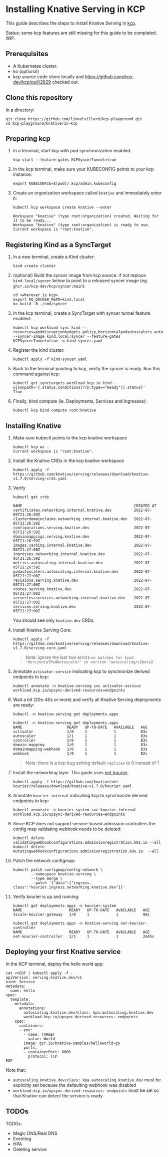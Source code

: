 # Installing Knative Serving in KCP

This guide describes the steps to install Knative Serving in [kcp](http://kcp.io).

Status: some kcp features are still missing for this guide to be completed. WIP.

## Prerequisites

- A Kubernetes cluster.
- ko (optional)
- kcp source code clone locally and https://github.com/kcp-dev/kcp/pull/2829 checked out.

## Clone this repository

In a directory:

```shell
git clone https://github.com/lionelvillard/kcp-playground.git
cd kcp-playground/knative/in-kcp
```

## Preparing kcp

1. In a terminal, start kcp with pod synchronization enabled:

   ```shell
   kcp start --feature-gates KCPSyncerTunnel=true
   ```

1. In the kcp terminal, make sure your KUBECONFIG points to your kcp instance:

   ```shell
   export KUBECONFIG=$(pwd)/.kcp/admin.kubeconfig
   ```

1. Create an organization workspace called `knative` and immediately enter it:

    ```shell
    kubectl kcp workspace create knative --enter
    ```

    ```shell
    Workspace "knative" (type root:organization) created. Waiting for it to be ready...
    Workspace "knative" (type root:organization) is ready to use.
    Current workspace is "root:knative".
    ```

## Registering Kind as a SyncTarget

1. In a new terminal, create a Kind cluster:

   ```shell
   kind create cluster
   ```

1. (optional) Build the syncer image from kcp source. if not replace `kind.local/syncer` below to point to a released syncer image (eg. `ghcr.io/kcp-dev/kcp/syncer:main`).

   ```shell
   cd <wherever is kcp>
   export KO_DOCKER_REPO=kind.local
   ko build -B ./cmd/syncer
   ```

1. In the kcp terminal, create a SyncTarget with syncer tunnel feature enabled:

    ```shell
    kubectl kcp workload sync kind --resources=poddisruptionbudgets.policy,horizontalpodautoscalers.autoscaling,services,endpoints,pods --syncer-image kind.local/syncer --feature-gates KCPSyncerTunnel=true -o kind-syncer.yaml
    ```

1. Register the kind cluster:

    ```shell
    kubectl apply -f kind-syncer.yaml
    ```

1. Back to the terminal pointing to kcp, verify the syncer is ready. Run this command against kcp:

    ```shell
    kubectl get synctargets.workload.kcp.io kind -ojsonpath='{.status.conditions[?(@.type=="Ready")].status}'
    True
    ```

1. Finally, bind compute (ie. Deployments, Services and Ingresses):

   ```shell
   kubectl kcp bind compute root:knative
   ```

## Installing Knative

1. Make sure kubectl points to the kcp knative workspace

   ```shell
   kubectl kcp ws .
   Current workspace is "root:knative".
   ```

1. Install the Knative CRDs in the kcp knative workspace

    ```shell
    kubectl apply -f https://github.com/knative/serving/releases/download/knative-v1.7.0/serving-crds.yaml
    ```

1. Verify

    ```shell
    kubectl get crds
    ```

    ```
    NAME                                                  CREATED AT
    certificates.networking.internal.knative.dev          2022-07-05T21:26:59Z
    clusterdomainclaims.networking.internal.knative.dev   2022-07-05T21:26:59Z
    configurations.serving.knative.dev                    2022-07-05T21:26:59Z
    domainmappings.serving.knative.dev                    2022-07-05T21:26:59Z
    images.caching.internal.knative.dev                   2022-07-05T21:27:00Z
    ingresses.networking.internal.knative.dev             2022-07-05T21:26:59Z
    metrics.autoscaling.internal.knative.dev              2022-07-05T21:26:59Z
    podautoscalers.autoscaling.internal.knative.dev       2022-07-05T21:27:00Z
    revisions.serving.knative.dev                         2022-07-05T21:27:00Z
    routes.serving.knative.dev                            2022-07-05T21:27:00Z
    serverlessservices.networking.internal.knative.dev    2022-07-05T21:27:00Z
    services.serving.knative.dev                          2022-07-05T21:27:00Z
    ```

   You should see only `knative.dev` CRDs.

1. Install Knative Serving Core:

    ```shell
    kubectl apply -f https://github.com/knative/serving/releases/download/knative-v1.7.0/serving-core.yaml
    ```

   > Note: ignore the last two errors `no matches for kind "HorizontalPodAutoscaler" in version "autoscaling/v2beta2`

1. Annotate `activator-service` indicating kcp to synchronize derived endpoints to kcp:

   ```shell
   kubectl annotate -n knative-serving svc activator-service workload.kcp.io/upsync-derived-resources=endpoints
   ```

1. Wait a bit (20s-40s or more) and verify all Knative Serving deployments are ready:

   ```shell
   kubectl -n knative-serving get deployments.apps
   ```

   ```shell
   kubectl -n knative-serving get deployments.apps
   NAME                    READY   UP-TO-DATE   AVAILABLE   AGE
   activator               1/0     1            1           83s
   autoscaler              1/1     1            1           83s
   controller              1/0     1            1           83s
   domain-mapping          1/0     1            1           83s
   domainmapping-webhook   1/0     1            1           83s
   webhook                 1/0     1            1           82s
   ```

   > Note: there is a kcp bug setting default `replicas` to 0 instead of 1

1. Install the networking layer. This guide uses [net-kourier](https://github.com/knative-sandbox/net-kourier).

   ```shell
   kubectl apply -f https://github.com/knative/net-kourier/releases/download/knative-v1.7.0/kourier.yaml
   ```

1. Annotate `kourier-internal` indicating kcp to synchronize derived endpoints to kcp:

   ```shell
   kubectl annotate -n kourier-system svc kourier-internal workload.kcp.io/upsync-derived-resources=endpoints
   ```

7. Since KCP does not support service-based admission controllers the config map validating
   webhook needs to be deleted:

   ```shell
   kubectl delete validatingwebhookconfigurations.admissionregistration.k8s.io --all
   kubectl delete mutatingwebhookconfigurations.admissionregistration.k8s.io  --all
   ```

8. Patch the network configmap:

   ```shell
   kubectl patch configmap/config-network \
           --namespace knative-serving \
           --type merge \
           --patch '{"data":{"ingress-class":"kourier.ingress.networking.knative.dev"}}'
   ```

9. Verify kourier is up and running:

   ```shell
   kubectl get deployments.apps -n kourier-system
   NAME                     READY   UP-TO-DATE   AVAILABLE   AGE
   3scale-kourier-gateway   1/0     1            1           98s
   ```

   ```shell
   kubectl get deployments.apps -n knative-serving net-kourier-controller
   NAME                     READY   UP-TO-DATE   AVAILABLE   AGE
   net-kourier-controller   1/1     1            1           2m45s
   ```

## Deploying your first Knative service

In the KCP terminal, deploy the hello world app:

```shell
cat <<EOF | kubectl apply -f -
apiVersion: serving.knative.dev/v1
kind: Service
metadata:
  name: hello
spec:
  template:
    metadata:
      annotations:
        autoscaling.knative.dev/class: kpa.autoscaling.knative.dev
        workload.kcp.io/upsync-derived-resources: endpoints
    spec:
      containers:
      - env:
        - name: TARGET
          value: World
        image: gcr.io/knative-samples/helloworld-go
        ports:
        - containerPort: 8080
          protocol: TCP
EOF
```

Note that:
  - `autoscaling.knative.dev/class: kpa.autoscaling.knative.dev` must be explicitly set because the defaulting webhook was disabled
  -  `workload.kcp.io/upsync-derived-resources: endpoints` must be set so that Knative can detect the service is ready

## TODOs

TODOs:
- Magic DNS/Real DNS
- Eventing
- HPA
- Deleting service

